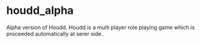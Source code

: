 houdd_alpha
===========

Alpha version of Houdd. Houdd is a multi player role playing game which is proceeded automatically at serer side.
